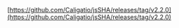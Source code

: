 [https://github.com/Caligatio/jsSHA/releases/tag/v2.2.0](https://github.com/Caligatio/jsSHA/releases/tag/v2.2.0)